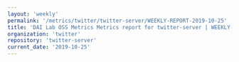 ```yaml
---
layout: 'weekly'
permalink: '/metrics/twitter/twitter-server/WEEKLY-REPORT-2019-10-25'
title: 'DAI Lab OSS Metrics Metrics report for twitter-server | WEEKLY-REPORT-2019-10-25'
organization: 'twitter'
repository: 'twitter-server'
current_date: '2019-10-25'
---
```

